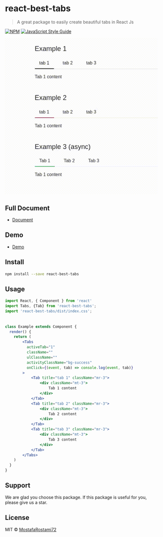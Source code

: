 # react-best-tabs

> A great package to easily create beautiful tabs in React Js

[![NPM](https://img.shields.io/npm/v/react-best-tabs.svg)](https://www.npmjs.com/package/react-best-tabs) [![JavaScript Style Guide](https://img.shields.io/badge/code_style-standard-brightgreen.svg)](https://standardjs.com)

![React Best Tabs](src/test.gif)


## Full Document
-   [Document](https://mostafarostami72.github.io/react-best-tabs/)
## Demo
-   [Demo](https://mostafarostami72.github.io/react-best-tabs/)


## Install

```bash
npm install --save react-best-tabs
```

## Usage

```jsx
import React, { Component } from 'react'
import Tabs, {Tab} from 'react-best-tabs';
import 'react-best-tabs/dist/index.css';


class Example extends Component {
  render() {
    return (
        <Tabs
          activeTab="1"
          className=""
          ulClassName=""
          activityClassName="bg-success"
          onClick={(event, tab) => console.log(event, tab)}
        >
            <Tab title="tab 1" className="mr-3">
                <div className="mt-3">
                    Tab 1 content
                </div>
            </Tab>
            <Tab title="tab 2" className="mr-3">
                <div className="mt-3">
                    Tab 2 content
                </div>
            </Tab>
            <Tab title="tab 3" className="mr-3">
                <div className="mt-3">
                    Tab 3 content
                </div>
            </Tab>
        </Tabs>
    )
  }
}
```
## Support
We are glad you choose this package. If this package is useful for you, please give us a star.

## License

MIT © [MostafaRostami72](https://github.com/MostafaRostami72)
